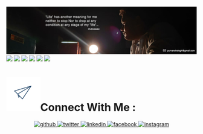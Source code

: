 ![alt text](https://github.com/Purvanshsingh/Purvanshsingh/blob/master/Artboard%2034.jpg)
![](https://img.shields.io/badge/Python-Advance-success) ![](https://img.shields.io/badge/Machine%20Learning-Begineer-blue) ![](https://img.shields.io/badge/Scikit--learn-Begineer-blue) ![](https://img.shields.io/badge/DataStructure-Intermediate-yellow) ![](https://img.shields.io/badge/C%2B%2B-Intermediate-yellow) ![](https://img.shields.io/badge/C-Intermediate-yellow) 


<p align="left">
<h1> <img src="https://github.com/Purvanshsingh/Purvanshsingh/blob/master/5a7362033afa1b00015d8cd4_animat-paper-airplane-color.gif" width="90" height="90" >Connect With Me : </h1>


<div align="center">
<a href="https://github.com/Purvanshsingh" target="_blank">
<img src=https://img.shields.io/badge/github-%2324292e.svg?&style=for-the-badge&logo=github&logoColor=white alt=github style="margin-bottom: 5px;" />
</a>
<a href="https://twitter.com" target="_blank">
<img src=https://img.shields.io/badge/twitter-%2300acee.svg?&style=for-the-badge&logo=twitter&logoColor=white alt=twitter style="margin-bottom: 5px;" />
</a>
<a href="https://www.linkedin.com/in/purvansh-singh-2ba971147/" target="_blank">
<img src=https://img.shields.io/badge/linkedin-%231E77B5.svg?&style=for-the-badge&logo=linkedin&logoColor=white alt=linkedin style="margin-bottom: 5px;" />
</a>
<a href="https://www.facebook.com/purvansh.singh.5" target="_blank">
<img src=https://img.shields.io/badge/facebook-%232E87FB.svg?&style=for-the-badge&logo=facebook&logoColor=white alt=facebook style="margin-bottom: 5px;" />
</a>
<a href="https://www.instagram.com/singhpurvansh/" target="_blank">
<img src=https://img.shields.io/badge/instagram-%23000000.svg?&style=for-the-badge&logo=instagram&logoColor=white alt=instagram style="margin-bottom: 5px;" />
</a> 
</div>  


	
</p>

<!--
<p align="center">
  <a href="https://www.linkedin.com/in/purvansh-singh-2ba971147/"><img src=https://img.shields.io/badge/linkedin-%230077B5.svg?&style=for-the-badge&logo=linkedin&logoColor=white></a> <a href="https://www.instagram.com/singhpurvansh/"><img src=https://img.shields.io/badge/instagram-%23E4405F.svg?&style=for-the-badge&logo=instagram&logoColor=white></a>

Here are some ideas to get you started:

- 🔭 I’m currently working on ...
- 🌱 I’m currently learning ...
- 👯 I’m looking to collaborate on ...
- 🤔 I’m looking for help with ...
- 💬 Ask me about ...
- 📫 How to reach me: ...
- 😄 Pronouns: ...
- ⚡ Fun fact: ...
-->
